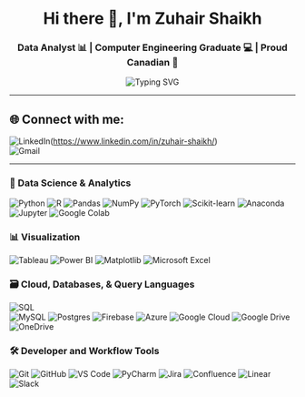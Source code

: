 <h1 align="center">Hi there 👋, I'm Zuhair Shaikh</h1>
<h3 align="center">Data Analyst 📊 | Computer Engineering Graduate 💻 | Proud Canadian 🍁</h3>

<p align="center">
  <img src="https://readme-typing-svg.demolab.com?font=Fira+Code&pause=1000&color=F76D47&center=true&vCenter=true&width=435&lines=Turning+data+into+insightful+stories.;Always+curious%2C+always+analyzing." alt="Typing SVG" />
</p>

---

## 🌐 Connect with me:
![LinkedIn](https://img.shields.io/badge/LinkedIn-%230077B5.svg?style=for-the-badge&logo=linkedin&logoColor=white)(https://www.linkedin.com/in/zuhair-shaikh/)  
![Gmail](https://img.shields.io/badge/Gmail-D14836?style=for-the-badge&logo=gmail&logoColor=white)

---

### 🧠 Data Science & Analytics
![Python](https://img.shields.io/badge/Python-3776AB?style=for-the-badge&logo=python&logoColor=white)
![R](https://img.shields.io/badge/r-%23276DC3.svg?style=for-the-badge&logo=r&logoColor=white)
![Pandas](https://img.shields.io/badge/Pandas-150458?style=for-the-badge&logo=pandas&logoColor=white)
![NumPy](https://img.shields.io/badge/Numpy-013243?style=for-the-badge&logo=numpy&logoColor=white)
![PyTorch](https://img.shields.io/badge/PyTorch-%23EE4C2C.svg?style=for-the-badge&logo=PyTorch&logoColor=white)
![Scikit-learn](https://img.shields.io/badge/scikit_learn-F7931E?style=for-the-badge&logo=scikit-learn&logoColor=white)
![Anaconda](https://img.shields.io/badge/Anaconda-%2344A833.svg?style=for-the-badge&logo=anaconda&logoColor=white)
![Jupyter](https://img.shields.io/badge/Jupyter-F37626.svg?style=for-the-badge&logo=Jupyter&logoColor=white)
![Google Colab](https://img.shields.io/badge/Google%20Colab-%23F9A825.svg?style=for-the-badge&logo=googlecolab&logoColor=white)

### 📊 Visualization
![Tableau](https://img.shields.io/badge/Tableau-E97627?style=for-the-badge&logo=Tableau&logoColor=white)
![Power BI](https://img.shields.io/badge/Power%20BI-F2C811?style=for-the-badge&logo=powerbi&logoColor=black) 
![Matplotlib](https://img.shields.io/badge/Matplotlib-11557C?style=for-the-badge&logo=Matplotlib&logoColor=white)
![Microsoft Excel](https://img.shields.io/badge/Microsoft_Excel-217346?style=for-the-badge&logo=microsoft-excel&logoColor=white)

### 🗃️ Cloud, Databases, & Query Languages
![SQL](https://img.shields.io/badge/SQL-4479A1?style=for-the-badge&logo=postgresql&logoColor=white)  
![MySQL](https://img.shields.io/badge/MySQL-00000F?style=for-the-badge&logo=mysql&logoColor=white)
![Postgres](https://img.shields.io/badge/postgres-%23316192.svg?style=for-the-badge&logo=postgresql&logoColor=white)
![Firebase](https://img.shields.io/badge/firebase-%23039BE5.svg?style=for-the-badge&logo=firebase)
![Azure](https://img.shields.io/badge/azure-%230072C6.svg?style=for-the-badge&logo=microsoftazure&logoColor=white)
![Google Cloud](https://img.shields.io/badge/GoogleCloud-%234285F4.svg?style=for-the-badge&logo=google-cloud&logoColor=white)
![Google Drive](https://img.shields.io/badge/Google%20Drive-4285F4?style=for-the-badge&logo=googledrive&logoColor=white)
![OneDrive](https://img.shields.io/badge/OneDrive-0078D4.svg?style=for-the-badge&logo=microsoftonedrive&logoColor=white)

### 🛠️ Developer and Workflow Tools
![Git](https://img.shields.io/badge/Git-F05032?style=for-the-badge&logo=git&logoColor=white)
![GitHub](https://img.shields.io/badge/GitHub-181717?style=for-the-badge&logo=github&logoColor=white) 
![VS Code](https://img.shields.io/badge/VSCode-007ACC?style=for-the-badge&logo=visual-studio-code&logoColor=white)
![PyCharm](https://img.shields.io/badge/pycharm-143?style=for-the-badge&logo=pycharm&logoColor=black&color=black&labelColor=green)
![Jira](https://img.shields.io/badge/jira-%230A0FFF.svg?style=for-the-badge&logo=jira&logoColor=white)
![Confluence](https://img.shields.io/badge/confluence-%23172BF4.svg?style=for-the-badge&logo=confluence&logoColor=white)
![Linear](https://img.shields.io/badge/linear-5E6AD2.svg?style=for-the-badge&logo=linear&logoColor=white)
![Slack](https://img.shields.io/badge/Slack-4A154B?style=for-the-badge&logo=slack&logoColor=white)


<!-- Proudly created with GPRM (https://gprm.itsvg.in) -->


